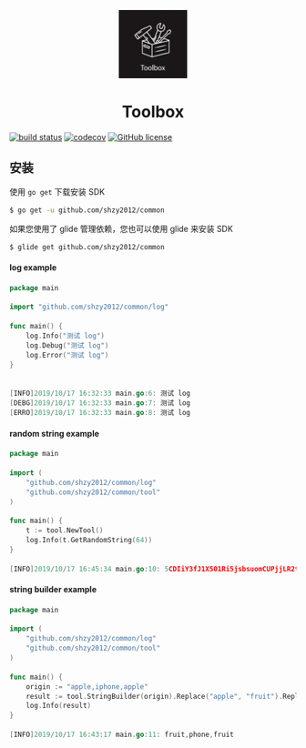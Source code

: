 

<p align="center">
	<img src="https://github.com/shzy2012/static/blob/master/toolbox.png?raw=true" width="120" height="120">
</p>

<h1 align="center">Toolbox</h1>

<p align="center">

[![build status][travis-image]][travis-url]   [![codecov][cov-image]][cov-url] [![GitHub license](https://img.shields.io/github/license/laiye-ai/wulai-openapi-sdk-golang?style=social)](https://travis-ci.org/shzy2012/common/blob/master/LICENSE)


[travis-image]: https://travis-ci.org/shzy2012/common.svg?branch=master

[travis-url]: https://travis-ci.org/shzy2012/common

[cov-image]: https://travis-ci.org/shzy2012/common/branch/master/graph/badge.svg

[cov-url]: https://travis-ci.org/shzy2012/common

</p>

## 安装
使用 `go get` 下载安装 SDK

```sh
$ go get -u github.com/shzy2012/common
```

如果您使用了 glide 管理依赖，您也可以使用 glide 来安装 SDK

```sh
$ glide get github.com/shzy2012/common
```

#### log example
```go
package main

import "github.com/shzy2012/common/log"

func main() {
	log.Info("测试 log")
	log.Debug("测试 log")
	log.Error("测试 log")
}


[INFO]2019/10/17 16:32:33 main.go:6: 测试 log
[DEBG]2019/10/17 16:32:33 main.go:7: 测试 log
[ERRO]2019/10/17 16:32:33 main.go:8: 测试 log
````

#### random string example
```go
package main

import (
	"github.com/shzy2012/common/log"
	"github.com/shzy2012/common/tool"
)

func main() {
	t := tool.NewTool()
	log.Info(t.GetRandomString(64))
}

[INFO]2019/10/17 16:45:34 main.go:10: 5CDIiY3fJ1X501Ri5jsbsuomCUPjjLR2tLXYzQ5p5N0kZRnRHqGhDWrC7Hnw7YMx
````

#### string builder example
```go
package main

import (
	"github.com/shzy2012/common/log"
	"github.com/shzy2012/common/tool"
)

func main() {
	origin := "apple,iphone,apple"
	result := tool.StringBuilder(origin).Replace("apple", "fruit").Replace("iphone", "phone").Build()
	log.Info(result)
}

[INFO]2019/10/17 16:43:17 main.go:11: fruit,phone,fruit
```
